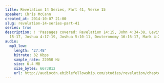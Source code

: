 ```yaml
---
title: Revelation 14 Series, Part 41, Verse 15
speaker: Chris McCann
created_at: 2014-10-07 21:00
slug: revelation-14-series-part-41
series: true
description: ! 'Passages covered: Revelation 14:15, John 4:34-38, Leviticus 23:10-11,
  15-17, Joshua 4:17-19, Joshua 5:10-11, Deuteronomy 16:16-17, Mark 4:27-29.'
audio:
  mp3_low:
    length: '27:48'
    bitrate: 32 Kbps
    sample_rate: 22050 Hz
    size: 6.4 MB
    size_bytes: 6673812
    url: http://audiocdn.ebiblefellowship.com/studies/revelation/chapter-14/2014.10.07_McCann_-_Revelation_14_Series_Part_41.mp3
---
```

